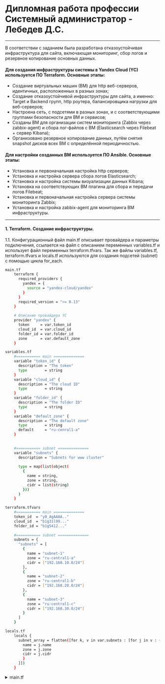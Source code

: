 # Дипломная работа профессии Системный администратор - Лебедев Д.С.

---
В соответствии с заданием была разработана отказоустойчивая инфраструктура для сайта, включающая мониторинг, сбор логов и резервное копирование основных данных.
#### Для создания инфраструктуры системы в Yandex Cloud (YC) используется ПО Terraform. Основные этапы:
- Создание виртуальных машин (ВМ) для http веб-серверов, идентичных, расположенных в разных зонах;
- Создание отказоустойчивой инфраструктуры для сайта, а именно: Target и Backend групп, http роутера, балансировщика нагрузки для веб-серверов;
- Настроена сеть, с подсетями в разных зонах, и с соответствующими группами безопасности для ВМ и сервисов;
- Созданы ВМ для организации систем мониторинга (Zabbix через zabbix-agent) и сбора лог-файлов с ВМ (Elasticsearch через Filebeat + сервер Kibana);
- Организовано резервное копирование данных, путём снятия snapshot дисков всех ВМ с определённой периодичностью.
#### Для настройки созданных ВМ используется ПО Ansible. Основные этапы:
- Установка и первоначальная настройка http серверов;
- Установка и настройка сервера сбора логов Elasticsearch;
- Установка и настройка системы визуализации данных Kibana;
- Установка на соответствующих ВМ плагина для сбора и передачи логов Filebeat;
- Установка и первоначальная настройка сервера системы мониторинга Zabbix;
- Установка и настройка zabbix-agent для мониторинга ВМ инфраструктуры.

---
#### 1. Terraform. Создание инфраструктуры.
1.1. Конфигурационный файл main.tf описывает провайдера и параметры подключения, ссылается на файл с описанием переменных variables.tf и  использует файл переменных terraform.tfvars. Так же файлы variables.tf, terraform.tfvars и locals.tf используются для создания подсетей (subnet) с помощью цикла for_each.

```bash
main.tf
	terraform {
	  required_providers {
	    yandex = {
	      source = "yandex-cloud/yandex"
	    }
	  }
	  required_version = ">= 0.13"
	}
	
	# Описание провайдера YC
	provider "yandex" {
	  token     = var.token_id
	  cloud_id  = var.cloud_id
	  folder_id = var.folder_id
	  zone      = var.default_zone
	}
```

```bash
variables.tf
	#=========== main ==============
	variable "token_id" {
	  description = "The token"
	  type        = string
	}
	variable "cloud_id" {
	  description = "The cloud ID"
	  type        = string
	}
	variable "folder_id" {
	  description = "The folder ID"
	  type        = string
	}
	variable "default_zone" {
	  description = "The default zone"
	  type        = string
	  default     = "ru-cenral1-a"
	}
	
	
	#=========== subnet ==============
	variable "subnets" {
	  description = "Subnets for www cluster"
	
	  type = map(list(object(
	    {
	      name = string,
	      zone = string,
	      cidr = list(string)
	    }))
	  )
	}
```

```bash
terraform.tfvars
	#=========== main ==============
	token_id  = "y0_AgAAAA.."
	cloud_id  = "b1g31l99..."
	folder_id = "b1g5412..."
	
	#=========== subnet ==============
	subnets = {
	  "subnets" = [
	    {
	      name = "subnet-1"
	      zone = "ru-central1-a"
	      cidr = ["192.168.10.0/24"]
	    },
	    {
	      name = "subnet-2"
	      zone = "ru-central1-b"
	      cidr = ["192.168.20.0/24"]
	    },
	    {
	      name = "subnet-3"
	      zone = "ru-central1-c"
	      cidr = ["192.168.30.0/24"]
	    }
	  ]
	}
```

```bash
locals.tf
	locals {
	  subnet_array = flatten([for k, v in var.subnets : [for j in v : {
	    name = j.name
	    zone = j.zone
	    cidr = j.cidr
	    }
	  ]])
	}
```




<details>
<summary>main.tf</summary>

```bash
terraform {
  required_providers {
    yandex = {
      source = "yandex-cloud/yandex"
    }
  }
  required_version = ">= 0.13"
}

# Описание провайдера YC
provider "yandex" {
  token     = var.token_id
  cloud_id  = var.cloud_id
  folder_id = var.folder_id
  zone      = var.default_zone
}
```

</details>